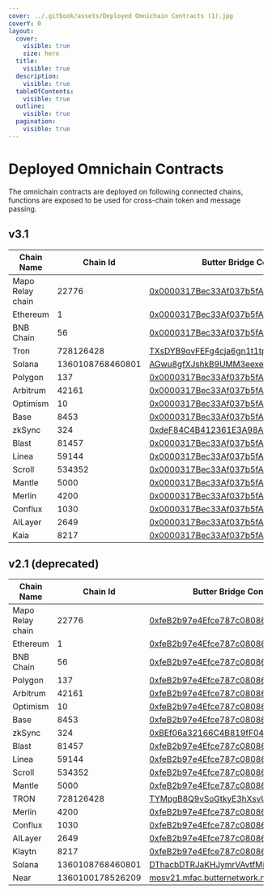 ```yaml
---
cover: ../.gitbook/assets/Deployed Omnichain Contracts (1).jpg
coverY: 0
layout:
  cover:
    visible: true
    size: hero
  title:
    visible: true
  description:
    visible: true
  tableOfContents:
    visible: true
  outline:
    visible: true
  pagination:
    visible: true
---
```

# Deployed Omnichain Contracts

The omnichain contracts are deployed on following connected chains, functions are exposed to be used for cross-chain token and message passing.


## v3.1


| Chain Name       | Chain Id         | Butter Bridge Contract Address                                                                                                 |
|------------------| ---------------- | ------------------------------------------------------------------------------------------------------------------------------ |
| Mapo Relay chain | 22776            | [0x0000317Bec33Af037b5fAb2028f52d14658F6A56](https://www.maposcan.io/address/0x0000317Bec33Af037b5fAb2028f52d14658F6A56)          |
| Ethereum         | 1                | [0x0000317Bec33Af037b5fAb2028f52d14658F6A56](https://etherscan.io/address/0x0000317Bec33Af037b5fAb2028f52d14658F6A56)             |
| BNB Chain        | 56               | [0x0000317Bec33Af037b5fAb2028f52d14658F6A56](https://bscscan.com/address/0x0000317Bec33Af037b5fAb2028f52d14658F6A56)              |
| Tron             | 728126428        | [TXsDYB9ovFEFg4cja6gn1t1tpmrnSbYhHA](https://tronscan.org/#/contract/TXsDYB9ovFEFg4cja6gn1t1tpmrnSbYhHA)                          |
| Solana           | 1360108768460801        | [AGwu8gfXJshkB9UMM3eexeq26m7zf8wM1FgNdBt5wkqN](https://solscan.io/account/AGwu8gfXJshkB9UMM3eexeq26m7zf8wM1FgNdBt5wkqN)                          |
| Polygon          | 137              | [0x0000317Bec33Af037b5fAb2028f52d14658F6A56](https://polygonscan.com/address/0x0000317Bec33Af037b5fAb2028f52d14658F6A56)          |
| Arbitrum         | 42161            | [0x0000317Bec33Af037b5fAb2028f52d14658F6A56](https://arbiscan.io/address/0x0000317Bec33Af037b5fAb2028f52d14658F6A56)              |
| Optimism         | 10               | [0x0000317Bec33Af037b5fAb2028f52d14658F6A56](https://optimistic.etherscan.io/address/0x0000317Bec33Af037b5fAb2028f52d14658F6A56)  |
| Base             | 8453             | [0x0000317Bec33Af037b5fAb2028f52d14658F6A56](https://basescan.org/address/0x0000317Bec33Af037b5fAb2028f52d14658F6A56)             |
| zkSync           | 324              | [0xdeF84C4B412361E3A98A5277C108D7F0Df02fA3d](https://era.zksync.network/address/0xdeF84C4B412361E3A98A5277C108D7F0Df02fA3d)       |
| Blast            | 81457            | [0x0000317Bec33Af037b5fAb2028f52d14658F6A56](https://blastscan.io/address/0x0000317Bec33Af037b5fAb2028f52d14658F6A56)             |
| Linea            | 59144            | [0x0000317Bec33Af037b5fAb2028f52d14658F6A56](https://lineascan.build/address/0x0000317Bec33Af037b5fAb2028f52d14658F6A56)          |
| Scroll           | 534352           | [0x0000317Bec33Af037b5fAb2028f52d14658F6A56](https://scrollscan.com/address/0x0000317Bec33Af037b5fAb2028f52d14658F6A56)           |
| Mantle           | 5000             | [0x0000317Bec33Af037b5fAb2028f52d14658F6A56](https://explorer.mantle.xyz/address/0x0000317Bec33Af037b5fAb2028f52d14658F6A56)      |
| Merlin           | 4200             | [0x0000317Bec33Af037b5fAb2028f52d14658F6A56](https://scan.merlinchain.io/address/0x0000317Bec33Af037b5fAb2028f52d14658F6A56)      |
| Conflux          | 1030             | [0x0000317Bec33Af037b5fAb2028f52d14658F6A56](https://evm.confluxscan.io/address/0x0000317Bec33Af037b5fAb2028f52d14658F6A56)       |
| AILayer          | 2649             | [0x0000317Bec33Af037b5fAb2028f52d14658F6A56](https://mainnet-explorer.ailayer.xyz/address/0x0000317Bec33Af037b5fAb2028f52d14658F6A56) |
| Kaia             | 8217             | [0x0000317Bec33Af037b5fAb2028f52d14658F6A56](https://kaiascope.com/account/0x0000317Bec33Af037b5fAb2028f52d14658F6A56)          |

## v2.1 (deprecated)

| Chain Name       | Chain Id         | Butter Bridge Contract Address                                                                                                 |
| ---------------- | ---------------- | ------------------------------------------------------------------------------------------------------------------------------ |
| Mapo Relay chain | 22776            | [0xfeB2b97e4Efce787c08086dC16Ab69E063911380](https://www.maposcan.io/address/0xfeB2b97e4Efce787c08086dC16Ab69E063911380)          |
| Ethereum         | 1                | [0xfeB2b97e4Efce787c08086dC16Ab69E063911380](https://etherscan.io/address/0xfeb2b97e4efce787c08086dc16ab69e063911380)             |
| BNB Chain        | 56               | [0xfeB2b97e4Efce787c08086dC16Ab69E063911380](https://bscscan.com/address/0xfeb2b97e4efce787c08086dc16ab69e063911380)              |
| Polygon          | 137              | [0xfeB2b97e4Efce787c08086dC16Ab69E063911380](https://polygonscan.com/address/0xfeb2b97e4efce787c08086dc16ab69e063911380)          |
| Arbitrum         | 42161            | [0xfeB2b97e4Efce787c08086dC16Ab69E063911380](https://arbiscan.io/address/0xfeb2b97e4efce787c08086dc16ab69e063911380)              |
| Optimism         | 10               | [0xfeB2b97e4Efce787c08086dC16Ab69E063911380](https://optimistic.etherscan.io/address/0xfeb2b97e4efce787c08086dc16ab69e063911380)  |
| Base             | 8453             | [0xfeB2b97e4Efce787c08086dC16Ab69E063911380](https://basescan.org/address/0xfeb2b97e4efce787c08086dc16ab69e063911380)             |
| zkSync           | 324              | [0xBEf06a32166C4B819fF04cCfa887733B8bb67eB5](https://explorer.zksync.io/address/0xBEf06a32166C4B819fF04cCfa887733B8bb67eB5)       |
| Blast            | 81457            | [0xfeB2b97e4Efce787c08086dC16Ab69E063911380](https://blastscan.io/address/0xfeb2b97e4efce787c08086dc16ab69e063911380)             |
| Linea            | 59144            | [0xfeB2b97e4Efce787c08086dC16Ab69E063911380](https://lineascan.build/address/0xfeb2b97e4efce787c08086dc16ab69e063911380)          |
| Scroll           | 534352           | [0xfeB2b97e4Efce787c08086dC16Ab69E063911380](https://scrollscan.com/address/0xfeb2b97e4efce787c08086dc16ab69e063911380)           |
| Mantle           | 5000             | [0xfeB2b97e4Efce787c08086dC16Ab69E063911380](https://explorer.mantle.xyz/address/0xfeB2b97e4Efce787c08086dC16Ab69E063911380)      |
| TRON             | 728126428        | [TYMpgB8Q9vSoGtkyE3hXsvUrpte3KCDGj6](https://tronscan.org/#/contract/TYMpgB8Q9vSoGtkyE3hXsvUrpte3KCDGj6)                          |
| Merlin           | 4200             | [0xfeB2b97e4Efce787c08086dC16Ab69E063911380](https://scan.merlinchain.io/address/0xfeB2b97e4Efce787c08086dC16Ab69E063911380)      |
| Conflux          | 1030             | [0xfeB2b97e4Efce787c08086dC16Ab69E063911380](https://evm.confluxscan.io/address/0xfeb2b97e4efce787c08086dc16ab69e063911380)       |
| AILayer          | 2649             | [0xfeB2b97e4Efce787c08086dC16Ab69E063911380](https://mainnet-explorer.anvm.io/address/0xfeB2b97e4Efce787c08086dC16Ab69E063911380) |
| Klaytn           | 8217             | [0xfeB2b97e4Efce787c08086dC16Ab69E063911380](https://klaytnscope.com/account/0xfeB2b97e4Efce787c08086dC16Ab69E063911380)          |
| Solana           | 1360108768460801        | [DThacbDTRJaKHJymrVAvtfMjHmdv1cTrFy4jtzPSrYcG](https://solscan.io/account/DThacbDTRJaKHJymrVAvtfMjHmdv1cTrFy4jtzPSrYcG)                          |
| Near             | 1360100178526209 | [mosv21.mfac.butternetwork.near](https://nearblocks.io/zh-cn/address/mosv21.mfac.butternetwork.near)                              |
